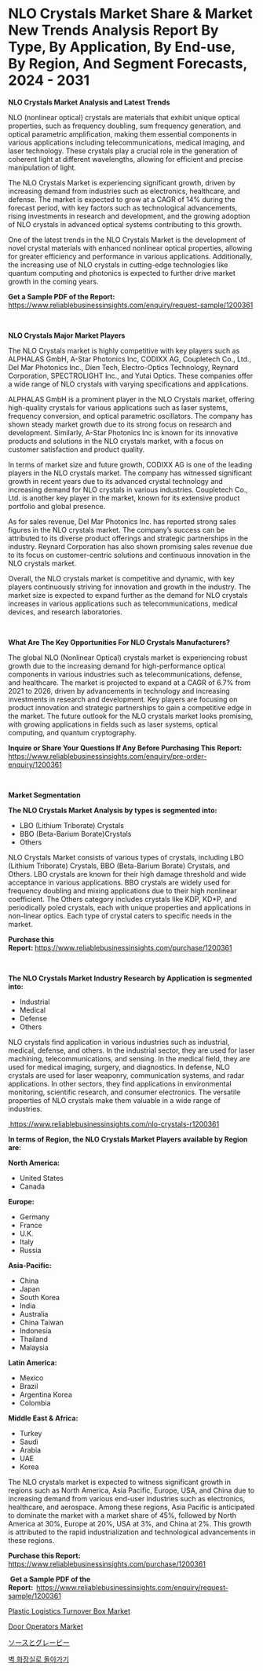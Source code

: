 <p><h1>NLO Crystals Market Share & Market New Trends Analysis Report By Type, By Application, By End-use, By Region, And Segment Forecasts, 2024 - 2031</h1></p><p><strong>NLO Crystals Market Analysis and Latest Trends</strong></p>
<p><p>NLO (nonlinear optical) crystals are materials that exhibit unique optical properties, such as frequency doubling, sum frequency generation, and optical parametric amplification, making them essential components in various applications including telecommunications, medical imaging, and laser technology. These crystals play a crucial role in the generation of coherent light at different wavelengths, allowing for efficient and precise manipulation of light.</p><p>The NLO Crystals Market is experiencing significant growth, driven by increasing demand from industries such as electronics, healthcare, and defense. The market is expected to grow at a CAGR of 14% during the forecast period, with key factors such as technological advancements, rising investments in research and development, and the growing adoption of NLO crystals in advanced optical systems contributing to this growth.</p><p>One of the latest trends in the NLO Crystals Market is the development of novel crystal materials with enhanced nonlinear optical properties, allowing for greater efficiency and performance in various applications. Additionally, the increasing use of NLO crystals in cutting-edge technologies like quantum computing and photonics is expected to further drive market growth in the coming years.</p></p>
<p><strong>Get a Sample PDF of the Report:&nbsp;</strong> <a href="https://www.reliablebusinessinsights.com/enquiry/request-sample/1200361">https://www.reliablebusinessinsights.com/enquiry/request-sample/1200361</a></p>
<p>&nbsp;</p>
<p><strong>NLO Crystals Major Market Players</strong></p>
<p><p>The NLO Crystals market is highly competitive with key players such as ALPHALAS GmbH, A-Star Photonics Inc, CODIXX AG, Coupletech Co., Ltd., Del Mar Photonics Inc., Dien Tech, Electro-Optics Technology, Reynard Corporation, SPECTROLIGHT Inc., and Yutai Optics. These companies offer a wide range of NLO crystals with varying specifications and applications.</p><p>ALPHALAS GmbH is a prominent player in the NLO Crystals market, offering high-quality crystals for various applications such as laser systems, frequency conversion, and optical parametric oscillators. The company has shown steady market growth due to its strong focus on research and development. Similarly, A-Star Photonics Inc is known for its innovative products and solutions in the NLO crystals market, with a focus on customer satisfaction and product quality.</p><p>In terms of market size and future growth, CODIXX AG is one of the leading players in the NLO crystals market. The company has witnessed significant growth in recent years due to its advanced crystal technology and increasing demand for NLO crystals in various industries. Coupletech Co., Ltd. is another key player in the market, known for its extensive product portfolio and global presence.</p><p>As for sales revenue, Del Mar Photonics Inc. has reported strong sales figures in the NLO crystals market. The company’s success can be attributed to its diverse product offerings and strategic partnerships in the industry. Reynard Corporation has also shown promising sales revenue due to its focus on customer-centric solutions and continuous innovation in the NLO crystals market.</p><p>Overall, the NLO crystals market is competitive and dynamic, with key players continuously striving for innovation and growth in the industry. The market size is expected to expand further as the demand for NLO crystals increases in various applications such as telecommunications, medical devices, and research laboratories.</p></p>
<p>&nbsp;</p>
<p><strong>What Are The Key Opportunities For NLO Crystals Manufacturers?</strong></p>
<p><p>The global NLO (Nonlinear Optical) crystals market is experiencing robust growth due to the increasing demand for high-performance optical components in various industries such as telecommunications, defense, and healthcare. The market is projected to expand at a CAGR of 6.7% from 2021 to 2026, driven by advancements in technology and increasing investments in research and development. Key players are focusing on product innovation and strategic partnerships to gain a competitive edge in the market. The future outlook for the NLO crystals market looks promising, with growing applications in fields such as laser systems, optical computing, and quantum cryptography.</p></p>
<p><strong>Inquire or Share Your Questions If Any Before Purchasing This Report:</strong> <a href="https://www.reliablebusinessinsights.com/enquiry/pre-order-enquiry/1200361">https://www.reliablebusinessinsights.com/enquiry/pre-order-enquiry/1200361</a></p>
<p>&nbsp;</p>
<p><strong>Market Segmentation</strong></p>
<p><strong>The NLO Crystals Market Analysis by types is segmented into:</strong></p>
<p><ul><li>LBO (Lithium Triborate) Crystals</li><li>BBO (Beta-Barium Borate)Crystals</li><li>Others</li></ul></p>
<p><p>NLO Crystals Market consists of various types of crystals, including LBO (Lithium Triborate) Crystals, BBO (Beta-Barium Borate) Crystals, and Others. LBO crystals are known for their high damage threshold and wide acceptance in various applications. BBO crystals are widely used for frequency doubling and mixing applications due to their high nonlinear coefficient. The Others category includes crystals like KDP, KD*P, and periodically poled crystals, each with unique properties and applications in non-linear optics. Each type of crystal caters to specific needs in the market.</p></p>
<p><strong>Purchase this Report:&nbsp;</strong><a href="https://www.reliablebusinessinsights.com/purchase/1200361">https://www.reliablebusinessinsights.com/purchase/1200361</a></p>
<p>&nbsp;</p>
<p><strong>The NLO Crystals Market Industry Research by Application is segmented into:</strong></p>
<p><ul><li>Industrial</li><li>Medical</li><li>Defense</li><li>Others</li></ul></p>
<p><p>NLO crystals find application in various industries such as industrial, medical, defense, and others. In the industrial sector, they are used for laser machining, telecommunications, and sensing. In the medical field, they are used for medical imaging, surgery, and diagnostics. In defense, NLO crystals are used for laser weaponry, communication systems, and radar applications. In other sectors, they find applications in environmental monitoring, scientific research, and consumer electronics. The versatile properties of NLO crystals make them valuable in a wide range of industries.</p></p>
<p><a href="https://www.reliablebusinessinsights.com/nlo-crystals-r1200361">&nbsp;https://www.reliablebusinessinsights.com/nlo-crystals-r1200361</a></p>
<p><strong>In terms of Region, the NLO Crystals Market Players available by Region are:</strong></p>
<p>
    <p> <strong> North America: </strong>
        <ul>
            <li>United States</li>
            <li>Canada</li>
        </ul>
        </p> 
    <p> <strong> Europe: </strong>
        <ul>
            <li>Germany</li>
            <li>France</li>
            <li>U.K.</li>
            <li>Italy</li>
            <li>Russia</li>
        </ul>
        </p> 
    <p> <strong> Asia-Pacific: </strong>
        <ul>
            <li>China</li>
            <li>Japan</li>
            <li>South Korea</li>
            <li>India</li>
            <li>Australia</li>
            <li>China Taiwan</li>
            <li>Indonesia</li>
            <li>Thailand</li>
            <li>Malaysia</li>
        </ul>
        </p> 
    <p> <strong> Latin America: </strong>
        <ul>
            <li>Mexico</li>
            <li>Brazil</li>
            <li>Argentina Korea</li>
            <li>Colombia</li>
        </ul>
        </p> 
    <p> <strong> Middle East & Africa: </strong>
        <ul>
            <li>Turkey</li>
            <li>Saudi</li>
            <li>Arabia</li>
            <li>UAE</li>
            <li>Korea</li>
        </ul>
    </p>
    </p>
<p><p>The NLO crystals market is expected to witness significant growth in regions such as North America, Asia Pacific, Europe, USA, and China due to increasing demand from various end-user industries such as electronics, healthcare, and aerospace. Among these regions, Asia Pacific is anticipated to dominate the market with a market share of 45%, followed by North America at 30%, Europe at 20%, USA at 3%, and China at 2%. This growth is attributed to the rapid industrialization and technological advancements in these regions.</p></p>
<p><strong>Purchase this Report: </strong><a href="https://www.reliablebusinessinsights.com/purchase/1200361">https://www.reliablebusinessinsights.com/purchase/1200361</a></p>
<p>&nbsp;<strong>Get a Sample PDF of the Report:&nbsp;&nbsp;</strong><a href="https://www.reliablebusinessinsights.com/enquiry/request-sample/1200361">https://www.reliablebusinessinsights.com/enquiry/request-sample/1200361</a></p>
<p><strong></strong></p>
<p><p><a href="https://issuu.com/reportprime-2/docs/plastic-logistics-turnover-box-market-size-2030.pp">Plastic Logistics Turnover Box Market</a></p><p><a href="https://github.com/sydneyHaley871/Market-Research-Report-List-1/blob/main/door-operators-market.md">Door Operators Market</a></p><p><a href="https://github.com/ksxzwxabcuynh011/Market-Research-Report-List-3/blob/main/38112711274.md">ソースとグレービー</a></p><p><a href="https://github.com/xvz497517413/Market-Research-Report-List-3/blob/main/43034245090.md">벽 화장실로 돌아가기</a></p></p>